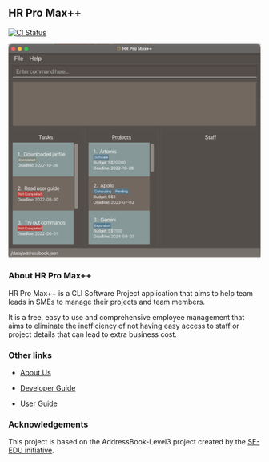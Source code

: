 ## HR Pro Max++

[![CI Status](https://github.com/AY2223S1-CS2103T-T09-3/tp/workflows/Java%20CI/badge.svg)](https://github.com/AY2223S1-CS2103T-T09-3/tp/actions)

![Ui](docs/images/Ui.png)

### About HR Pro Max++
HR Pro Max++ is a CLI Software Project application that aims to help team leads in SMEs
to manage their projects and team members.

It is a free, easy to use and comprehensive employee management that aims to eliminate
the inefficiency of not having easy access to staff or project details that
can lead to extra business cost.

### Other links

* [About Us](https://ay2223s1-cs2103t-t09-3.github.io/tp/AboutUs.html)

* [Developer Guide](https://ay2223s1-cs2103t-t09-3.github.io/tp/DeveloperGuide.html)

* [User Guide](https://ay2223s1-cs2103t-t09-3.github.io/tp/UserGuide.html)

### Acknowledgements
This project is based on the AddressBook-Level3 project created by the
[SE-EDU initiative](https://se-education.org).
